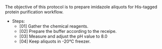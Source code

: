 The objective of this protocol is to prepare imidazole aliquots for His-tagged protein purification workflow.

- Steps:
  - [01] Gather the chemical reagents.
  - [02] Prepare the buffer according to the receipe.
  - [03] Measure and adjust the pH value to 8.0
  - [04] Keep aliquots in -20°C freezer.